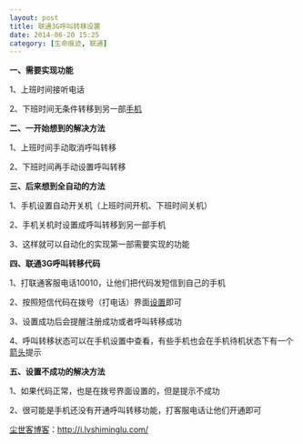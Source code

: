 ```yaml
---
layout: post
title: 联通3G呼叫转移设置
date: 2014-06-20 15:25
category: [生命痕迹, 联通]
---
```

<strong>一、需要实现功能</strong>

1、上班时间接听电话

2、下班时间无条件转移到另一部<a title="黑莓9900手机信号SOS问题" href="http://i.lvshiminglu.com/blog/1043.html">手机</a>

<strong>二、一开始想到的解决方法</strong>

1、上班时间手动取消呼叫转移

2、下班时间再手动设置呼叫转移

<strong>三、后来想到全自动的方法</strong>

1、手机设置自动开关机（上班时间开机、下班时间关机）

2、手机关机时设置成呼叫转移到另一部手机

3、这样就可以自动化的实现第一部需要实现的功能

<strong>四、联通3G呼叫转移代码</strong>

1、打联通客服电话10010，让他们把代码发短信到自己的手机

2、按照短信代码在拨号（打电话）界面<a title="thinkpad x230 bios 设置" href="http://i.lvshiminglu.com/blog/1023.html" target="_blank">设置</a>即可

3、设置成功后会提醒注册成功或者呼叫转移成功

4、呼叫转移状态可以在手机设置中查看，有些手机也会在手机待机状态下有一个<a title="去除快捷方式小箭头,去掉快捷方式小箭头？" href="http://i.lvshiminglu.com/blog/543.html" target="_blank">箭头</a>提示

<strong>五、设置不成功的解决方法</strong>

1、如果代码正常，也是在拨号界面设置的，但是提示不成功

2、很可能是手机还没有开通呼叫转移功能，打客服电话让他们开通即可

<a href="http://i.lvshiminglu.com/">尘世客博客</a>：<a href="http://i.lvshiminglu.com/">http://i.lvshiminglu.com/</a>

